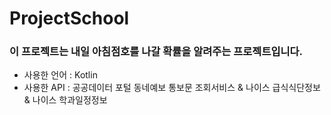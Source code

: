 # ProjectSchool

<h3>이 프로젝트는 내일 아침점호를 나갈 확률을 알려주는 프로젝트입니다.</h3>

<nav>
  <ul>
    <li>사용한 언어 : Kotlin</li>
    <li>사용한 API : 공공데이터 포털 동네예보 통보문 조회서비스 & 나이스 급식식단정보 & 나이스 학과일정정보</li>
  </ul>
 </nav>
